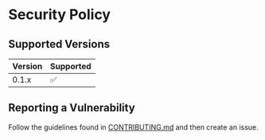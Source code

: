 # Security Policy

## Supported Versions

| Version | Supported          |
| ------- | ------------------ |
| 0.1.x   | :white_check_mark: |

## Reporting a Vulnerability

Follow the guidelines found in [CONTRIBUTING.md](./CONTRIBUTING.md) and then create an issue.
